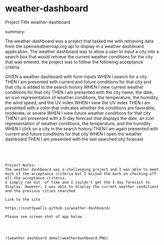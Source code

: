 # weather-dashboard

Project Title weather-dashboard

summary:

The weather-dashboard was a project that tasked me with retrieving data from the openweathermap.org api to display in a weather dashboard application.
The weather dashboard was to allow a user to input a city into a search box that would retrieve the current weather conditions for the city that was entered.
the project was to follow the following acceptance criteria. 


GIVEN a weather dashboard with form inputs
WHEN I search for a city
THEN I am presented with current and future conditions for that city and that city is added to the search history
WHEN I view current weather conditions for that city
THEN I am presented with the city name, the date, an icon representation of weather conditions, the temperature, the humidity, the wind speed, and the UV index
WHEN I view the UV index
THEN I am presented with a color that indicates whether the conditions are favorable, moderate, or severe
WHEN I view future weather conditions for that city
THEN I am presented with a 5-day forecast that displays the date, an icon representation of weather conditions, the temperature, and the humidity
WHEN I click on a city in the search history
THEN I am again presented with current and future conditions for that city
WHEN I open the weather dashboard
THEN I am presented with the last searched city forecast
```




Project Notes:
The weather dashboard was a challenging project and I was able to meet much of the acceptance criteria but I missed the mark on checking off all the acceptance criteria.
I simply ran out  of time and I couldn't get the 5 day forecast to display. However, I was able to display the current weather conditions and the previous cities searched

Link to the site

https://scottpwells.github.io/weather-dashboard/

Please see screen shot of app below




![weather dashboard demo](weatherdashboard.PNG)









